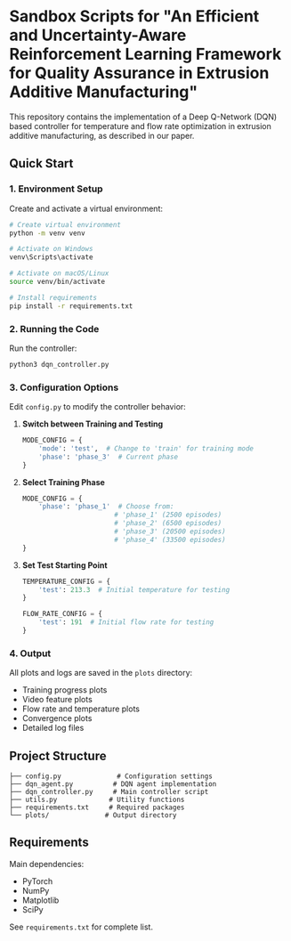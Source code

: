 # Sandbox Scripts for "An Efficient and Uncertainty-Aware Reinforcement Learning Framework for Quality Assurance in Extrusion Additive Manufacturing"

This repository contains the implementation of a Deep Q-Network (DQN) based controller for temperature and flow rate optimization in extrusion additive manufacturing, as described in our paper.

## Quick Start

### 1. Environment Setup

Create and activate a virtual environment:

```bash
# Create virtual environment
python -m venv venv

# Activate on Windows
venv\Scripts\activate

# Activate on macOS/Linux
source venv/bin/activate

# Install requirements
pip install -r requirements.txt
```

### 2. Running the Code

Run the controller:
```bash
python3 dqn_controller.py
```

### 3. Configuration Options

Edit `config.py` to modify the controller behavior:

1. **Switch between Training and Testing**
   ```python
   MODE_CONFIG = {
       'mode': 'test',  # Change to 'train' for training mode
       'phase': 'phase_3'  # Current phase
   }
   ```

2. **Select Training Phase**
   ```python
   MODE_CONFIG = {
       'phase': 'phase_1'  # Choose from:
                          # 'phase_1' (2500 episodes)
                          # 'phase_2' (6500 episodes)
                          # 'phase_3' (20500 episodes)
                          # 'phase_4' (33500 episodes)
   }
   ```

3. **Set Test Starting Point**
   ```python
   TEMPERATURE_CONFIG = {
       'test': 213.3  # Initial temperature for testing
   }
   
   FLOW_RATE_CONFIG = {
       'test': 191  # Initial flow rate for testing
   }
   ```

### 4. Output

All plots and logs are saved in the `plots` directory:
- Training progress plots
- Video feature plots
- Flow rate and temperature plots
- Convergence plots
- Detailed log files

## Project Structure

```
├── config.py              # Configuration settings
├── dqn_agent.py          # DQN agent implementation
├── dqn_controller.py     # Main controller script
├── utils.py             # Utility functions
├── requirements.txt     # Required packages
└── plots/              # Output directory
```

## Requirements

Main dependencies:
- PyTorch
- NumPy
- Matplotlib
- SciPy

See `requirements.txt` for complete list. 